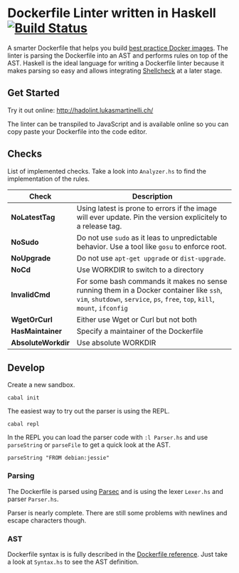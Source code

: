 # Dockerfile Linter written in Haskell [![Build Status](https://travis-ci.org/lukasmartinelli/hadolint.svg)](https://travis-ci.org/lukasmartinelli/hadolint)


A smarter Dockerfile that helps you build [best practice Docker images](https://docs.docker.com/engine/articles/dockerfile_best-practices/).
The linter is parsing the Dockerfile into an AST and performs rules on top of the AST. Haskell is the ideal language for writing a Dockerfile linter because it makes parsing so easy and allows integrating [Shellcheck](https://github.com/koalaman/shellcheck) at a later stage.

## Get Started

Try it out online: http://hadolint.lukasmartinelli.ch/

The linter can be transpiled to JavaScript and is available online so you can copy paste your Dockerfile
into the code editor.

## Checks

List of implemented checks. Take a look into `Analyzer.hs` to find the implementation of the rules.

| Check                | Description
|----------------------|-----------------------------------
| **NoLatestTag**      | Using latest is prone to errors if the image will ever update. Pin the version explicitely to a release tag.
| **NoSudo**           | Do not use `sudo` as it leas to unpredictable behavior. Use a tool like `gosu` to enforce root.
| **NoUpgrade**        | Do not use `apt-get upgrade` or `dist-upgrade`.
| **NoCd**             | Use WORKDIR to switch to a directory
| **InvalidCmd**       | For some bash commands it makes no sense running them in a Docker container like `ssh`, `vim`, `shutdown`, `service`, `ps`, `free`, `top`, `kill`, `mount`, `ifconfig`
| **WgetOrCurl**       | Either use Wget or Curl but not both
| **HasMaintainer**    | Specify a maintainer of the Dockerfile
| **AbsoluteWorkdir**  | Use absolute WORKDIR

## Develop

Create a new sandbox.

```
cabal init
```

The easiest way to try out the parser is using the REPL.

```
cabal repl
```

In the REPL you can load the parser code with `:l Parser.hs` and use `parseString` or `parseFile` to get a quick look at the AST.

```
parseString "FROM debian:jessie"
```


### Parsing

The Dockerfile is parsed using [Parsec](https://wiki.haskell.org/Parsec) and is using the lexer `Lexer.hs` and parser `Parser.hs`.

Parser is nearly complete. There are still some problems with newlines and escape characters though.

### AST

Dockerfile syntax is is fully described in the [Dockerfile reference](http://docs.docker.com/engine/reference/builder/).
Just take a look at `Syntax.hs` to see the AST definition.

